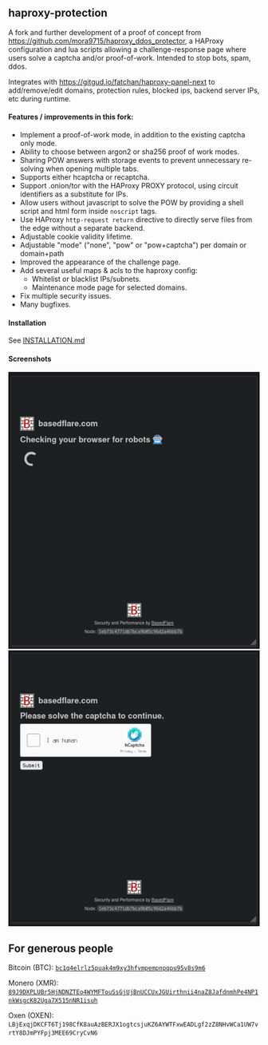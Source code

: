 ## haproxy-protection

A fork and further development of a proof of concept from https://github.com/mora9715/haproxy_ddos_protector, a HAProxy configuration and lua scripts allowing a challenge-response page where users solve a captcha and/or proof-of-work. Intended to stop bots, spam, ddos.

Integrates with https://gitgud.io/fatchan/haproxy-panel-next to add/remove/edit domains, protection rules, blocked ips, backend server IPs, etc during runtime.

#### Features / improvements in this fork:

- Implement a proof-of-work mode, in addition to the existing captcha only mode.
- Ability to choose between argon2 or sha256 proof of work modes.
- Sharing POW answers with storage events to prevent unnecessary re-solving when opening multiple tabs.
- Supports either hcaptcha or recaptcha.
- Support .onion/tor with the HAProxy PROXY protocol, using circuit identifiers as a substitute for IPs.
- Allow users without javascript to solve the POW by providing a shell script and html form inside `noscript` tags.
- Use HAProxy `http-request return` directive to directly serve files from the edge without a separate backend.
- Adjustable cookie validity lifetime.
- Adjustable "mode" ("none", "pow" or "pow+captcha") per domain or domain+path
- Improved the appearance of the challenge page.
- Add several useful maps & acls to the haproxy config:
  - Whitelist or blacklist IPs/subnets.
  - Maintenance mode page for selected domains.
- Fix multiple security issues.
- Many bugfixes.

#### Installation

See [INSTALLATION.md](INSTALLATION.md)

#### Screenshots

![nocaptcha](img/nocaptcha.png "no captcha mode")
![captcha](img/captcha.png "captcha mode (pow done asynchronously in background)")

## For generous people

Bitcoin (BTC): [`bc1q4elrlz5puak4m9xy3hfvmpempnpqpu95v8s9m6`](bitcoin:bc1q4elrlz5puak4m9xy3hfvmpempnpqpu95v8s9m6)

Monero (XMR): [`89J9DXPLUBr5HjNDNZTEo4WYMFTouSsGjUjBnUCCUxJGUirthnii4naZ8JafdnmhPe4NP1nkWsgcK82Uga7X515nNR1isuh`](monero:89J9DXPLUBr5HjNDNZTEo4WYMFTouSsGjUjBnUCCUxJGUirthnii4naZ8JafdnmhPe4NP1nkWsgcK82Uga7X515nNR1isuh)

Oxen (OXEN): `LBjExqjDKCFT6Tj198CfK8auAzBERJX1ogtcsjuKZ6AYWTFxwEADLgf2zZ8NHvWCa1UW7vrtY8DJmPYFpj3MEE69CryCvN6`
